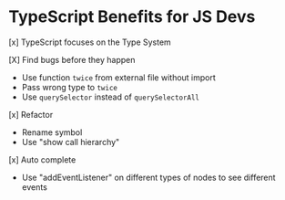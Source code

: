 # TypeScript Benefits for JS Devs

[x] TypeScript focuses on the Type System

[X] Find bugs before they happen
  - Use function `twice` from external file without import
  - Pass wrong type to `twice`
  - Use `querySelector` instead of `querySelectorAll`

[x] Refactor
  - Rename symbol
  - Use "show call hierarchy"

[x] Auto complete
  - Use "addEventListener" on different types of nodes to see different events

